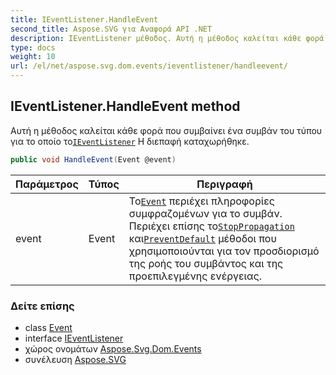 ```yaml
---
title: IEventListener.HandleEvent
second_title: Aspose.SVG για Αναφορά API .NET
description: IEventListener μέθοδος. Αυτή η μέθοδος καλείται κάθε φορά που συμβαίνει ένα συμβάν του τύπου για το οποίο τοIEventListener Η διεπαφή καταχωρήθηκε.
type: docs
weight: 10
url: /el/net/aspose.svg.dom.events/ieventlistener/handleevent/
---
```

## IEventListener.HandleEvent method

Αυτή η μέθοδος καλείται κάθε φορά που συμβαίνει ένα συμβάν του τύπου για το οποίο το[`IEventListener`](../) Η διεπαφή καταχωρήθηκε.

```csharp
public void HandleEvent(Event @event)
```

| Παράμετρος | Τύπος | Περιγραφή |
| --- | --- | --- |
| event | Event | Το[`Event`](../../event/) περιέχει πληροφορίες συμφραζομένων για το συμβάν. Περιέχει επίσης το[`StopPropagation`](../../event/stoppropagation/) και[`PreventDefault`](../../event/preventdefault/) μέθοδοι που χρησιμοποιούνται για τον προσδιορισμό της ροής του συμβάντος και της προεπιλεγμένης ενέργειας. |

### Δείτε επίσης

* class [Event](../../event/)
* interface [IEventListener](../)
* χώρος ονομάτων [Aspose.Svg.Dom.Events](../../ieventlistener/)
* συνέλευση [Aspose.SVG](../../../)


